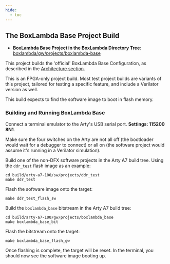 ```yaml
---
hide:
  - toc
---
```


## The BoxLambda Base Project Build

- **BoxLambda Base Project in the BoxLambda Directory Tree**:
  [boxlambda/gw/projects/boxlambda-base](https://github.com/epsilon537/boxlambda/tree/master/gw/projects/boxlambda_base)

This project builds the 'official' BoxLambda Base Configuration, as described in the [Architecture section](architecture.md#base-configuration).

This is an FPGA-only project build. Most test project builds are variants of this project, tailored for testing a specific feature, and include a Verilator version as well.

This build expects to find the software image to boot in flash memory.

### Building and Running BoxLambda Base

Connect a terminal emulator to the Arty's USB serial port. **Settings: 115200 8N1**.

Make sure the four switches on the Arty are not all off (the bootloader would wait
for a debugger to connect) or all on (the software project would assume it's
running in a Verilator simulation).

Build one of the non-DFX software projects in the Arty A7 build tree. Using the `ddr_test` flash image as an example:

```
cd build/arty-a7-100/sw/projects/ddr_test
make ddr_test
```

Flash the software image onto the target:

```
make ddr_test_flash_sw
```

Build the `boxlambda_base` bitstream in the Arty A7 build tree:

```
cd build/arty-a7-100/gw/projects/boxlambda_base
make boxlambda_base_bit
```

Flash the bitstream onto the target:

```
make boxlambda_base_flash_gw
```

Once flashing is complete, the target will be reset. In the terminal, you should now see the software image booting up.


